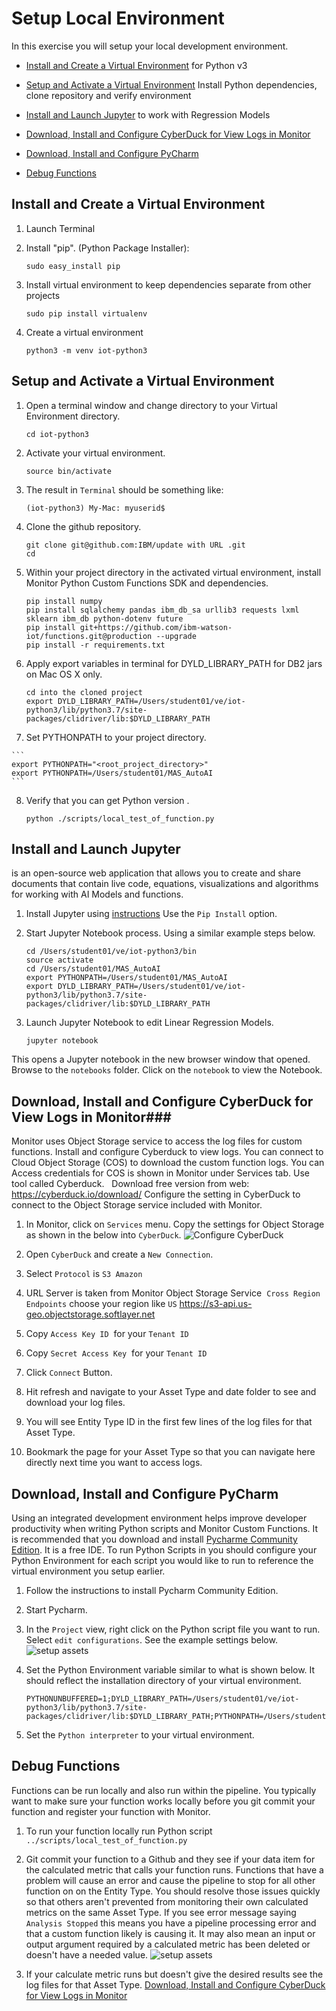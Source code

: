 # Setup Local Environment

In this exercise you will setup your local development environment.

-  [Install and Create a Virtual Environment](#install_ve)  for Python v3

-  [Setup and Activate a Virtual Environment](#activate_ve)  Install Python dependencies, clone repository 
    and verify environment

-  [Install and Launch Jupyter](#jupyter) to work with Regression Models

-  [Download,  Install and Configure CyberDuck for View Logs in Monitor](#cyberduck) 

-  [Download, Install and Configure PyCharm](#pycharme)  

-  [Debug Functions](#debug)

## Install and Create a Virtual Environment
<a name="install_ve"></a>

1.  Launch Terminal

2.  Install "pip". (Python Package Installer):
    ```
    sudo easy_install pip
    ```

3.  Install virtual environment to keep dependencies separate from other projects
    ```
    sudo pip install virtualenv
    ```

4.  Create a virtual environment
    ```
    python3 -m venv iot-python3
    ```
    <!-- virtualenv -p python3 env -->

## Setup and Activate a Virtual Environment
<a name="activate_ve"></a>

1.  Open a terminal window and change directory to your Virtual Environment directory.

    ```
    cd iot-python3
    ```

2.  Activate your virtual environment.

    ```
    source bin/activate
    ```

3.  The result in `Terminal` should be something like:

    ```
    (iot-python3) My-Mac: myuserid$
    ```

4.  Clone the github repository.

    ```
    git clone git@github.com:IBM/update with URL .git
    cd 
    ```

5.  Within your project directory in the activated virtual environment, install Monitor Python Custom Functions SDK and 
dependencies.
    
    ```
    pip install numpy
    pip install sqlalchemy pandas ibm_db_sa urllib3 requests lxml sklearn ibm_db python-dotenv future
    pip install git+https://github.com/ibm-watson-iot/functions.git@production --upgrade  
    pip install -r requirements.txt
    ```

6.  Apply export variables in terminal for DYLD_LIBRARY_PATH for DB2 jars on Mac OS X only.

    ```
    cd into the cloned project
    export DYLD_LIBRARY_PATH=/Users/student01/ve/iot-python3/lib/python3.7/site-packages/clidriver/lib:$DYLD_LIBRARY_PATH
    ``` 

7.   Set PYTHONPATH to your project directory.
   
    ```
    export PYTHONPATH="<root_project_directory>"
    export PYTHONPATH=/Users/student01/MAS_AutoAI
    ```

8.  Verify that you can get Python version .

    ```
    python ./scripts/local_test_of_function.py
    ```

## Install and Launch Jupyter 
<a name="jupyter"></a>

is an open-source web application that allows you to create and share documents that contain live code, equations, 
visualizations and algorithms for working with AI Models and functions.

1.  Install Jupyter using [instructions](https://jupyter.org/install) Use the `Pip Install` option.

2.  Start Jupyter Notebook process.  Using a similar example steps below.

    ```
    cd /Users/student01/ve/iot-python3/bin
    source activate
    cd /Users/student01/MAS_AutoAI
    export PYTHONPATH=/Users/student01/MAS_AutoAI
    export DYLD_LIBRARY_PATH=/Users/student01/ve/iot-python3/lib/python3.7/site-packages/clidriver/lib:$DYLD_LIBRARY_PATH
    ```

3. Launch Jupyter Notebook to edit Linear Regression Models.
 
    ```
    jupyter notebook
    ```

This opens a Jupyter notebook in the new browser window that opened.  Browse to the `notebooks` folder. Click on the `notebook` 
to view the Notebook.

## Download, Install and Configure CyberDuck for View Logs in Monitor###
<a name="cyberduck"></a>

Monitor uses Object Storage service to access the log files for custom functions. Install and configure Cyberduck to 
view logs.  You can connect to Cloud Object Storage (COS)  to download the custom function logs.  You can Access 
credentials for COS is shown in Monitor under Services tab.  Use tool called Cyberduck.   Download free version from 
web: https://cyberduck.io/download/ Configure the setting in CyberDuck to connect to the Object Storage service included 
with Monitor.

1.  In Monitor, click on `Services` menu.  Copy the settings for Object Storage as shown in the below into `CyberDuck`.  ![Configure CyberDuck](/img/monitor_autoai_8.4/l01.png) 

2.  Open `CyberDuck` and create a `New Connection`.

3.  Select  `Protocol` is `S3 Amazon`

4.  URL Server is taken from Monitor  Object Storage Service  `Cross Region Endpoints`  choose your region like `US`
https://s3-api.us-geo.objectstorage.softlayer.net

5.  Copy `Access Key ID`  for your `Tenant ID`  

6.  Copy `Secret Access Key`  for your `Tenant ID`

7.  Click `Connect` Button. 

8.  Hit refresh and navigate to your Asset Type and date folder to see and download your log files.

9.  You will see Entity Type ID in the first few lines of the log files for that Asset Type.

10.  Bookmark the page for your Asset Type so that you can navigate here directly next time you want to access logs.


## Download, Install and Configure PyCharm
<a name="pycharm"></a>

Using an integrated development environment helps improve developer productivity when writing Python scripts and Monitor 
Custom Functions.  It is recommended that you download and install [Pycharme Community Edition](https://www.jetbrains.com/pycharm/download/#section=mac). 
It is a free IDE.  To run Python Scripts in  you should configure your Python Environment for each script you would like 
to run to reference the virtual environment you setup earlier.

1.  Follow the instructions to install Pycharm Community Edition.

2.  Start Pycharm.

3.  In the `Project` view, right click on the Python script file you want to run.  Select `edit configurations`.   See the
example settings below.
![setup assets](/img/monitor_autoai_8.4/l19.png) 

4.  Set the Python Environment variable similar to what is  shown below. It should reflect the installation directory of your virtual environment.
    ```
    PYTHONUNBUFFERED=1;DYLD_LIBRARY_PATH=/Users/student01/ve/iot-python3/lib/python3.7/site-packages/clidriver/lib:$DYLD_LIBRARY_PATH;PYTHONPATH=/Users/student01/MAS_AutoAI
    ```
    
5.  Set the `Python interpreter` to your virtual environment.

## Debug Functions
<a name="debug"></a>

Functions can be run locally and also run within the pipeline.   You typically want to make sure your function works 
locally before you git commit your function and register your function with Monitor.

1.  To run your function locally run Python script `../scripts/local_test_of_function.py`

2.  Git commit your function to a Github and they see if your data item for the calculated metric that calls your function 
runs.  Functions that have a problem will cause an error and cause the pipeline to stop for all other function on on the 
Entity Type.  You should resolve those issues quickly so that others aren't prevented from
monitoring their own calculated metrics on the same Asset Type. If you see error message saying `Analysis Stopped` this 
means you have a pipeline processing error and that a custom function likely is causing it. It may also mean an input or 
output argument required by a calculated metric has been deleted or doesn't have a needed value. 
![setup assets](/img/monitor_autoai_8.4/l20.png) 

3.  If your calculate metric runs but doesn't give the desired results see the log files for that Asset Type. 
[Download, Install and Configure CyberDuck for View Logs in Monitor](#cyberduck)  